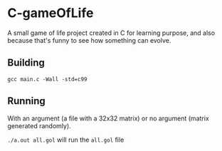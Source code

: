 # C-gameOfLife

A small game of life project created in C for learning purpose, and also because
that's funny to see how something can evolve.

## Building

`gcc main.c -Wall -std=c99`

## Running

With an argument (a file with a 32x32 matrix) or no argument (matrix generated
randomly).

`./a.out all.gol` will run the `all.gol` file
